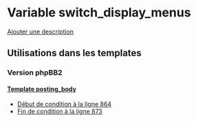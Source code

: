 # Variable switch_display_menus
[Ajouter une description](https://fa-tvars.appspot.com/var/switch_display_menus)

## Utilisations dans les templates

### Version phpBB2

#### [Template posting_body](subsilver/posting_body.md)
* [Début de condition &agrave; la ligne 864](../subsilver/posting_body.tpl#L864)
* [Fin de condition &agrave; la ligne 873](../subsilver/posting_body.tpl#L873)